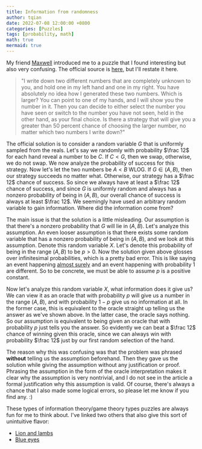 ```yaml
---
title: Information from randomness
author: tqian
date: 2022-07-08 12:00:00 +0800
categories: [Puzzles]
tags: [probability, math]
math: true
mermaid: true
---
```


My friend [Maxwell](https://github.com/mzhang2021) introduced me to a puzzle that I found interesting but also very confusing. The official source is [here](https://www.quantamagazine.org/solution-information-from-randomness-20150722/), but I'll restate it here. 
>"I write down two different numbers that are completely unknown to you, and hold one in my left hand and one in my right. You have absolutely no idea how I generated these two numbers. Which is larger? You can point to one of my hands, and I will show you the number in it. Then you can decide to either select the number you have seen or switch to the number you have not seen, held in the other hand, as your final choice. Is there a strategy that will give you a greater than 50 percent chance of choosing the larger number, no matter which two numbers I write down?"

The official solution is to consider a random variable $G$ that is uniformly sampled from the reals. Let's say we randomly with probability $\frac 12$ for each hand reveal a number to be $C$. If $C < G$, then we swap, otherwise, we do not swap. We now analyze the probability of success for this strategy.  Now let's let the two numbers be $A < B$ WLOG. If $G \in (A, B)$, then our strategy succeeds no matter what. Otherwise, our strategy has a $\frac 12$ chance of success. So since we always have at least a $\frac 12$ chance of success, and since $G$ is uniformly random and always has a nonzero probability of being in  $(A, B)$, our overall chance of success is always at least $\frac 12$. We seemingly have used an arbitrary random variable to gain information. Where did the information come from?

The main issue is that the solution is a little misleading. Our assumption is that there's a nonzero probability that $G$ will lie in $(A, B)$. Let's analyze this assumption. An even looser assumption is that there exists some random variable that has a nonzero probability of being in $(A, B)$, and we look at this assumption. Denote this random variable $X$. Let's denote this probability of being in the range $(A, B)$ to be $p > 0$. Now the solution given above glosses over infinitesimal probabilities, which is a pretty bad error. This is like saying an event happening [almost surely](https://en.wikipedia.org/wiki/Almost_surely) and an event happening with probability $1$ are different. So to be concrete, we must be able to assume $p$ is a positive constant. 

Now let's analyze this random variable $X$, what information does it give us? We can view it as an oracle that with probability $p$ will give us a number in the range $(A, B)$, and with probability $1 - p$ give us no information at all. In the former case, this is equivalent to the oracle straight up telling us the answer as we've shown above. In the latter case, the oracle says nothing. So our assumption is equivalent to being given an oracle that with probability $p$ just tells you the answer. So evidently we can beat a $\frac 12$ chance of winning given this oracle, since we can always win with probability $\frac 12$ just by our first random selection of the hand. 

The reason why this was confusing was that the problem was phrased **without** telling us the assumption beforehand. Then they gave us the solution while giving the assumption without any justification or proof. Phrasing the assumption in the form of the oracle interpretation makes it clear why the assumption is very nontrivial, and I do not see in the article a formal justification why this assumption is valid. Of course, there's always a chance that I also made some logical errors, so please let me know if you find any. :)

These types of information theory/game theory types puzzles are always fun for me to think about. I've linked two others that also give this sort of unintuitive flavor: 

- [Lion and lambs](https://theconversation.com/lions-and-lambs-can-you-solve-this-classic-game-theory-puzzle-81288)
- [Blue eyes](https://theconversation.com/lions-and-lambs-can-you-solve-this-classic-game-theory-puzzle-81288)

